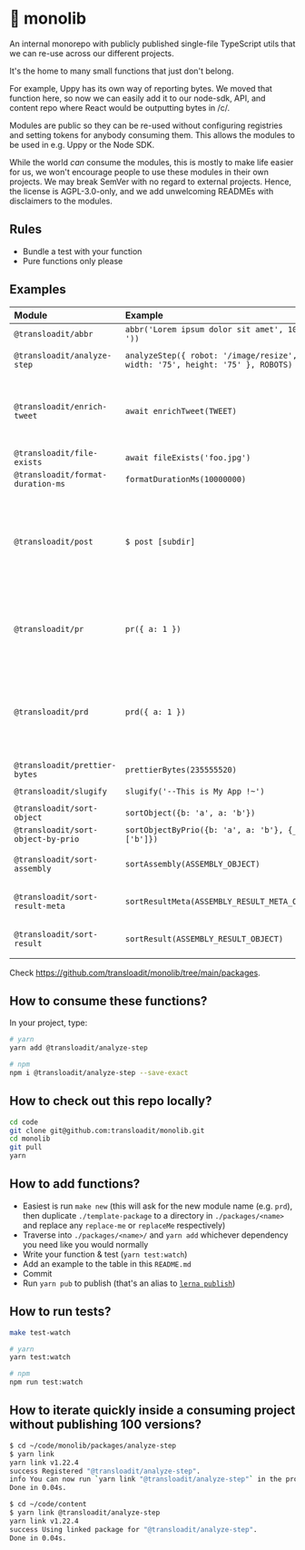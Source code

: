# :house_with_garden: monolib

An internal monorepo with publicly published single-file TypeScript utils that we can re-use across our different projects.

It's the home to many small functions that just don't belong.

For example, Uppy has its own way of reporting bytes. We moved that function here, so now we can easily add it to our node-sdk, API, and content repo where React would be outputting bytes in /c/.

Modules are public so they can be re-used without configuring registries and setting tokens for anybody consuming them. This allows the modules to be used in e.g. Uppy or the Node SDK.

While the world _can_ consume the modules, this is mostly to make life easier for us, we won't encourage people to use these modules in their own projects. We may break SemVer with no regard to external projects. Hence, the license is AGPL-3.0-only, and we add unwelcoming READMEs with disclaimers to the modules.

## Rules

- Bundle a test with your function
- Pure functions only please

## Examples

| Module                             | Example                                                                      | Result                                                                      |
| :--------------------------------- | :--------------------------------------------------------------------------- | :-------------------------------------------------------------------------- |
| `@transloadit/abbr`                | `abbr('Lorem ipsum dolor sit amet', 10, ' .. '))`                            | `'Lor .. met'`                                                              |
| `@transloadit/analyze-step`        | `analyzeStep({ robot: '/image/resize', width: '75', height: '75' }, ROBOTS)` | `'Resize images to 75×75'`                                                  |
| `@transloadit/enrich-tweet`        | `await enrichTweet(TWEET)`                                                   | The text of the tweet, linked, short URLs expanded                          |
| `@transloadit/file-exists`         | `await fileExists('foo.jpg')`                                                | `true`                                                                      |
| `@transloadit/format-duration-ms`  | `formatDurationMs(10000000)`                                                 | `'2h46m40s'`                                                                |
| `@transloadit/post`                | `$ post [subdir]`                                                            | Asks questions and creates a markdown post, by default in subdir `./_posts` |
| `@transloadit/pr`                  | `pr({ a: 1 })`                                                               | Dumps `{a: 1}` on the console, used for debugging                           |
| `@transloadit/prd`                 | `prd({ a: 1 })`                                                              | Dumps `{a: 1}` on the console and exits program, used for debugging         |
| `@transloadit/prettier-bytes`      | `prettierBytes(235555520)`                                                   | `'225 MB'`                                                                  |
| `@transloadit/slugify`             | `slugify('--This is My App !~')`                                             | `'this-is-my-app'`                                                          |
| `@transloadit/sort-object`         | `sortObject({b: 'a', a: 'b'})`                                               | `{a: 'b', b: 'a'}`                                                          |
| `@transloadit/sort-object-by-prio` | `sortObjectByPrio({b: 'a', a: 'b'}, {_: ['b']})`                             | `{b: 'a', a: 'b'}`                                                          |
| `@transloadit/sort-assembly`       | `sortAssembly(ASSEMBLY_OBJECT)`                                              | Sorted Assembly Object                                                      |
| `@transloadit/sort-result-meta`    | `sortResultMeta(ASSEMBLY_RESULT_META_OBJECT)`                                | Sorted Assembly Object                                                      |
| `@transloadit/sort-result`         | `sortResult(ASSEMBLY_RESULT_OBJECT)`                                         | Sorted Assembly Object                                                      |

Check <https://github.com/transloadit/monolib/tree/main/packages>.

## How to consume these functions?

In your project, type:

```bash
# yarn
yarn add @transloadit/analyze-step

# npm
npm i @transloadit/analyze-step --save-exact
```

## How to check out this repo locally?

```bash
cd code
git clone git@github.com:transloadit/monolib.git
cd monolib
git pull
yarn
```

## How to add functions?

- Easiest is run `make new` (this will ask for the new module name (e.g. `prd`), then duplicate `./template-package` to a directory in `./packages/<name>` and replace any `replace-me` or `replaceMe` respectively)
- Traverse into `./packages/<name>/` and `yarn add` whichever dependency you need like you would normally
- Write your function & test (`yarn test:watch`)
- Add an example to the table in this `README.md`
- Commit
- Run `yarn pub` to publish (that's an alias to [`lerna publish`](https://lerna.js.org/#command-publish))

## How to run tests?

```bash
make test-watch

# yarn
yarn test:watch

# npm
npm run test:watch
```

## How to iterate quickly inside a consuming project without publishing 100 versions?

```bash
$ cd ~/code/monolib/packages/analyze-step
$ yarn link
yarn link v1.22.4
success Registered "@transloadit/analyze-step".
info You can now run `yarn link "@transloadit/analyze-step"` in the projects where you want to use this package and it will be used instead.
Done in 0.04s.

$ cd ~/code/content
$ yarn link @transloadit/analyze-step
yarn link v1.22.4
success Using linked package for "@transloadit/analyze-step".
Done in 0.04s.
```
